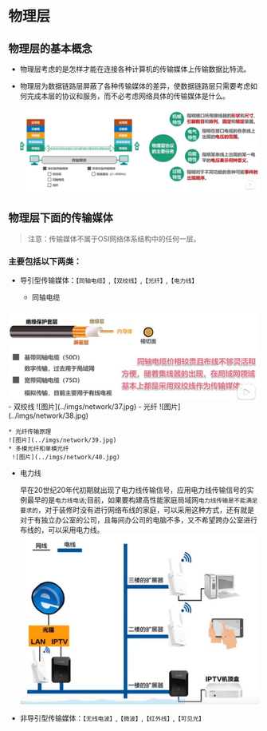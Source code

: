 # 物理层

## 物理层的基本概念

 - 物理层考虑的是怎样才能在连接各种计算机的传输媒体上传输数据比特流。

 - 物理层为数据链路层屏蔽了各种传输媒体的差异，使数据链路层只需要考虑如何完成本层的协议和服务，而不必考虑网络具体的传输媒体是什么。

   ![图片](../imgs/network/35.jpg)

## 物理层下面的传输媒体

> 注意：传输媒体不属于OSI网络体系结构中的任何一层。

### 主要包括以下两类：

- 导引型传输媒体：`【同轴电缆】`,`【双绞线】`,`【光纤】`,`【电力线】`

  - 同轴电缆
<img src="../imgs/network/36.jpg">
  - 双绞线
  ![图片](../imgs/network/37.jpg)
  - 光纤
  ![图片](../imgs/network/38.jpg)

    * 光纤传输原理
    ![图片](../imgs/network/39.jpg)
    * 多模光纤和单模光纤
     ![图片](../imgs/network/40.jpg)

  - 电力线

    早在20世纪20年代初期就出现了电力线传输信号，应用电力线传输信号的实例最早的是`电力线电话`;目前，如果要构建高性能家庭局域网`电力线传输是不能满足要求的`，对于装修时没有进行网络布线的家庭，可以采用这种方式，还有就是对于有独立办公室的公司，且每间办公司的电脑不多，又不希望跨办公室进行布线的，可以采用电力线。
    ![图片](../imgs/network/41.jpg)


- 非导引型传输媒体：`【无线电波】`,`【微波】`,`【红外线】`,`【可见光】`
